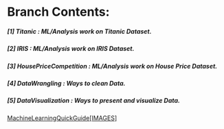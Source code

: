 # **Branch Contents:**

##### [1] Titanic :  ML/Analysis work on Titanic Dataset. 
##### [2] IRIS :  ML/Analysis work on IRIS Dataset.
##### [3] HousePriceCompetition :   ML/Analysis work on House Price Dataset.
##### [4] DataWrangling : Ways to clean Data.
##### [5] DataVisualization : Ways to present and visualize Data.




[MachineLearningQuickGuide[IMAGES]](https://github.com/rahulvaish/ReferenceDocuments/tree/master/QuickGuide%5BIMAGES%5D/MachineLearningQuickGuide%5BIMAGES%5D)
